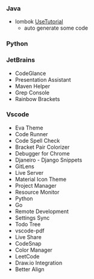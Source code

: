 ### Java
- lombok [UseTutorial](https://www.bilibili.com/video/av95663183)
    - auto generate some code

### Python

### JetBrains
- CodeGlance
- Presentation Assistant
- Maven Helper
- Grep Console
- Rainbow Brackets

### Vscode
- Eva Theme
- Code Runner
- Code Spell Check
- Bracket Pair Colorizer
- Debugger for Chrome
- Djaneiro - Django Snippets
- GitLens
- Live Server
- Material Icon Theme
- Project Manager
- Resource Monitor
- Python
- Go
- Remote Development
- Settings Sync
- Todo Tree
- vscode-pdf
- Live Share
- CodeSnap
- Color Manager
- LeetCode
- Draw.io Integration
- Better Align
